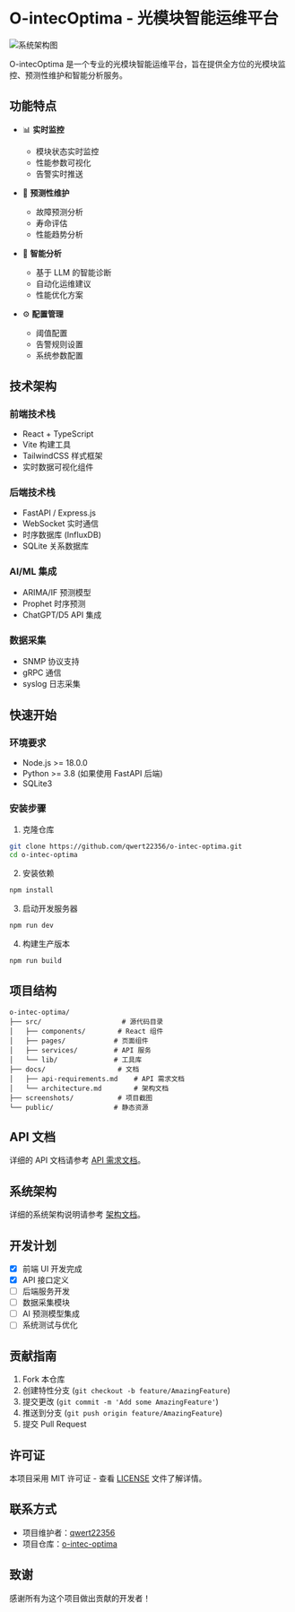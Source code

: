 # O-intecOptima - 光模块智能运维平台

![系统架构图](screenshots/system-architecture.png)

O-intecOptima 是一个专业的光模块智能运维平台，旨在提供全方位的光模块监控、预测性维护和智能分析服务。

## 功能特点

- 📊 **实时监控**
  - 模块状态实时监控
  - 性能参数可视化
  - 告警实时推送

- 🔮 **预测性维护**
  - 故障预测分析
  - 寿命评估
  - 性能趋势分析

- 🤖 **智能分析**
  - 基于 LLM 的智能诊断
  - 自动化运维建议
  - 性能优化方案

- ⚙️ **配置管理**
  - 阈值配置
  - 告警规则设置
  - 系统参数配置

## 技术架构

### 前端技术栈
- React + TypeScript
- Vite 构建工具
- TailwindCSS 样式框架
- 实时数据可视化组件

### 后端技术栈
- FastAPI / Express.js
- WebSocket 实时通信
- 时序数据库 (InfluxDB)
- SQLite 关系数据库

### AI/ML 集成
- ARIMA/IF 预测模型
- Prophet 时序预测
- ChatGPT/D5 API 集成

### 数据采集
- SNMP 协议支持
- gRPC 通信
- syslog 日志采集

## 快速开始

### 环境要求
- Node.js >= 18.0.0
- Python >= 3.8 (如果使用 FastAPI 后端)
- SQLite3

### 安装步骤

1. 克隆仓库
```bash
git clone https://github.com/qwert22356/o-intec-optima.git
cd o-intec-optima
```

2. 安装依赖
```bash
npm install
```

3. 启动开发服务器
```bash
npm run dev
```

4. 构建生产版本
```bash
npm run build
```

## 项目结构

```
o-intec-optima/
├── src/                    # 源代码目录
│   ├── components/        # React 组件
│   ├── pages/            # 页面组件
│   ├── services/         # API 服务
│   └── lib/              # 工具库
├── docs/                  # 文档
│   ├── api-requirements.md    # API 需求文档
│   └── architecture.md        # 架构文档
├── screenshots/           # 项目截图
└── public/               # 静态资源
```

## API 文档

详细的 API 文档请参考 [API 需求文档](docs/api-requirements.md)。

## 系统架构

详细的系统架构说明请参考 [架构文档](docs/architecture.md)。

## 开发计划

- [x] 前端 UI 开发完成
- [x] API 接口定义
- [ ] 后端服务开发
- [ ] 数据采集模块
- [ ] AI 预测模型集成
- [ ] 系统测试与优化

## 贡献指南

1. Fork 本仓库
2. 创建特性分支 (`git checkout -b feature/AmazingFeature`)
3. 提交更改 (`git commit -m 'Add some AmazingFeature'`)
4. 推送到分支 (`git push origin feature/AmazingFeature`)
5. 提交 Pull Request

## 许可证

本项目采用 MIT 许可证 - 查看 [LICENSE](LICENSE) 文件了解详情。

## 联系方式

- 项目维护者：[qwert22356](https://github.com/qwert22356)
- 项目仓库：[o-intec-optima](https://github.com/qwert22356/o-intec-optima)

## 致谢

感谢所有为这个项目做出贡献的开发者！